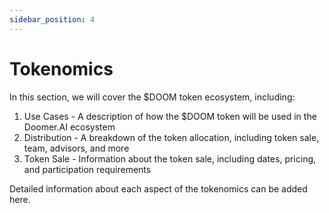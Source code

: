 ```yaml
---
sidebar_position: 4
---
```


# Tokenomics

In this section, we will cover the $DOOM token ecosystem, including:

1. Use Cases - A description of how the $DOOM token will be used in the Doomer.AI ecosystem
2. Distribution - A breakdown of the token allocation, including token sale, team, advisors, and more
3. Token Sale - Information about the token sale, including dates, pricing, and participation requirements

Detailed information about each aspect of the tokenomics can be added here.
